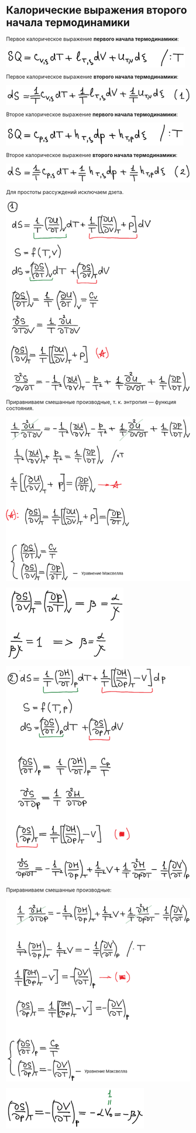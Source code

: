 # Калорические выражения второго начала термодинамики

Первое калорическое выражение **первого начала термодинамики**:

![](../images/fh/kaloricheskie-vyrazheniya/kaloricheskie-vyrazheniya-vtorogo-nachala-termodinamiki_clip_image001.png)

Первое калорическое выражение **второго начала термодинамики**:

![](../images/fh/kaloricheskie-vyrazheniya/kaloricheskie-vyrazheniya-vtorogo-nachala-termodinamiki_clip_image001_0000.png)

Второе калорическое выражение **первого начала термодинамики**:

![](../images/fh/kaloricheskie-vyrazheniya/kaloricheskie-vyrazheniya-vtorogo-nachala-termodinamiki_clip_image001_0002.png)

Второе калорическое выражение **второго начала термодинамики**:

![](../images/fh/kaloricheskie-vyrazheniya/kaloricheskie-vyrazheniya-vtorogo-nachala-termodinamiki_clip_image001_0003.png)

Для простоты рассуждений исключаем дзета.

![](../images/fh/kaloricheskie-vyrazheniya/kaloricheskie-vyrazheniya-vtorogo-nachala-termodinamiki_clip_image001_0004.png)

Приравниваем смешанные производные, т. к. энтропия — функция состояния.

![](../images/fh/kaloricheskie-vyrazheniya/kaloricheskie-vyrazheniya-vtorogo-nachala-termodinamiki_clip_image001_0005.png)

![](../images/fh/kaloricheskie-vyrazheniya/kaloricheskie-vyrazheniya-vtorogo-nachala-termodinamiki_clip_image001_0006.png)

![](../images/fh/kaloricheskie-vyrazheniya/kaloricheskie-vyrazheniya-vtorogo-nachala-termodinamiki_clip_image001_0007.png)

Приравниваем смешанные производные:

![](../images/fh/kaloricheskie-vyrazheniya/kaloricheskie-vyrazheniya-vtorogo-nachala-termodinamiki_clip_image001_0008.png)

![](../images/fh/kaloricheskie-vyrazheniya/kaloricheskie-vyrazheniya-vtorogo-nachala-termodinamiki_clip_image001_0009.png)

